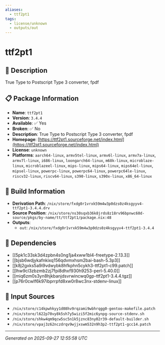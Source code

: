 ```yaml
---
aliases:
  - ttf2pt1
tags:
  - license/unknown
  - outputs/out
---
```


# ttf2pt1

## 📝 Description

True Type to Postscript Type 3 converter, fpdf

## 📋 Package Information

- **Name**: `ttf2pt1`
- **Version**: `3.4.4`
- **Available**: ✅ Yes
- **Broken**: ✅ No
- **Description**: True Type to Postscript Type 3 converter, fpdf
- **Homepage**: [https://ttf2pt1.sourceforge.net/index.html](https://ttf2pt1.sourceforge.net/index.html)
- **License**: `unknown`
- **Platforms**: `aarch64-linux`, `armv5tel-linux`, `armv6l-linux`, `armv7a-linux`, `armv7l-linux`, `i686-linux`, `loongarch64-linux`, `m68k-linux`, `microblaze-linux`, `microblazeel-linux`, `mips-linux`, `mips64-linux`, `mips64el-linux`, `mipsel-linux`, `powerpc-linux`, `powerpc64-linux`, `powerpc64le-linux`, `riscv32-linux`, `riscv64-linux`, `s390-linux`, `s390x-linux`, `x86_64-linux`

## 🔧 Build Information

- **Derivation Path**: `/nix/store/fxdg0r1vrxk59m4w3p0dzs0z4ksgyyv4-ttf2pt1-3.4.4.drv`
- **Source Position**: `/nix/store/ns30sqxb36k8jrds8z18rv96bpnwc60d-source/pkgs/by-name/tt/ttf2pt1/package.nix:48`
- **Outputs**:
  - `out`:  `/nix/store/fxdg0r1vrxk59m4w3p0dzs0z4ksgyyv4-ttf2pt1-3.4.4`

## 🔗 Dependencies

- [[5pk1c33sk3d4zpbn4s0ng1ja4xww1bl4-freetype-2.13.3]]
- [[bjsb6wdjykafnkixq156qdvmxhsm2bai-bash-5.3p3]]
- [[k8j2gxks5a9i9vdwybk8hfkphn5cykh3-ttf2pt1-c99.patch]]
- [[lhw9cl3zbzmb2zj7fpi8dhxf930h9253-perl-5.40.0]]
- [[miq6zm0s3yn8hjkbanjdsvrwincwq0gp-ttf2pt1-3.4.4.tgz]]
- [[p76r0cwlf6k97ibprrpfd8xw0r8wc3nx-stdenv-linux]]

## 📁 Input Sources

- `/nix/store/c14kpwhkyy1d08hv9rqzami9wbhrqgg0-gentoo-makefile.patch`
- `/nix/store/l622p70vy8k5sh7y5wizi5f2mic6ynpg-source-stdenv.sh`
- `/nix/store/shkw4qm9qcw5sc5n1k5jznc83ny02r39-default-builder.sh`
- `/nix/store/vpaj3z62nczdrqv9wjjxswm532n9h3p2-ttf2pt1-gcc14.patch`

---
*Generated on 2025-09-27 12:55:58 UTC*

